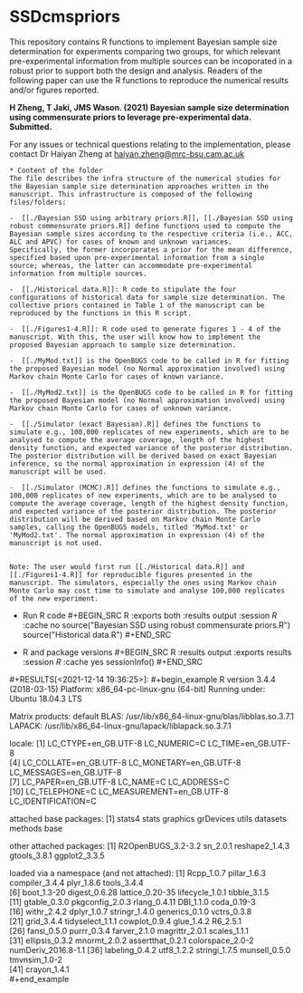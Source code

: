 # SSDcmspriors

This repository contains R functions to implement Bayesian sample size determination for experiments comparing two groups, for which relevant pre-experimental information from multiple sources can be incoporated in a robust prior to support both the design and analysis. Readers of the following paper can use the R functions to reproduce the numerical results and/or figures reported.

**H Zheng, T Jaki, JMS Wason. (2021) Bayesian sample size determination using commensurate priors to leverage pre-experimental data. Submitted.**


For any issues or technical questions relating to the implementation, please contact Dr Haiyan Zheng at haiyan.zheng@mrc-bsu.cam.ac.uk

~~~~~~~~~~~~~~~~~~~~~~~~~~~~~~~~~~~~~~~~~~~~~~~~~~~~~~~~~~~~~~~~~~~~~~~~~~~~~~~~~~~~~
* Content of the folder
The file describes the infra structure of the numerical studies for
the Bayesian sample size determination approaches written in the manuscript. This infrastructure is composed of the following files/folders:

-  [[./Bayesian SSD using arbitrary priors.R]], [[./Bayesian SSD using robust commensurate priors.R]] define functions used to compute the Bayesian sample sizes according to the respective criteria (i.e., ACC, ALC and APVC) for cases of known and unknown variances. 
Specifically, the former incorporates a prior for the mean difference, specified based upon pre-experimental information from a single source; whereas, the latter can accommodate pre-experimental information from multiple sources.

-  [[./Historical data.R]]: R code to stipulate the four configurations of historical data for sample size determination. The collective priors contained in Table 1 of the manuscript can be reproduced by the functions in this R script.

-  [[./Figures1-4.R]]: R code used to generate figures 1 - 4 of the manuscript. With this, the user will know how to implement the proposed Bayesian approach to sample size determination.

-  [[./MyMod.txt]] is the OpenBUGS code to be called in R for fitting the proposed Bayesian model (no Normal approximation involved) using Markov chain Monte Carlo for cases of known variance.  

-  [[./MyMod2.txt]] is the OpenBUGS code to be called in R for fitting the proposed Bayesian model (no Normal approximation involved) using Markov chain Monte Carlo for cases of unknown variance.  

-  [[./Simulator (exact Bayesian).R]] defines the functions to simulate e.g., 100,000 replicates of new experiments, which are to be analysed to compute the average coverage, length of the highest density function, and expected variance of the posterior distribution. The posterior distribution will be derived based on exact Bayesian inference, so the normal approximation in expression (4) of the manuscript will be used. 

-  [[./Simulator (MCMC).R]] defines the functions to simulate e.g., 100,000 replicates of new experiments, which are to be analysed to compute the average coverage, length of the highest density function, and expected variance of the posterior distribution. The posterior distribution will be derived based on Markov chain Monte Carlo samples, calling the OpenBUGS models, titled 'MyMod.txt' or 'MyMod2.txt'. The normal approximation in expression (4) of the manuscript is not used.


Note: The user would first run [[./Historical data.R]] and [[./Figures1-4.R]] for reproducible figures presented in the manuscript. The simulators, especially the ones using Markov chain Monte Carlo may cost time to simulate and analyse 100,000 replicates of the new experiment.
~~~~~~~~~~~~~~~~~~~~~~~~~~~~~~~~~~~~~~~~~~~~~~~~~~~~~~~~~~~~~~~~~~~~~~~~~~~~~~~~~~~~~~~~~~~~~~~~~~~~~~~

* Run R code
#+BEGIN_SRC R :exports both :results output :session *R* :cache no
source("Bayesian SSD using robust commensurate priors.R")
source("Historical data.R")
#+END_SRC

* R and package versions
#+BEGIN_SRC R  :results output   :exports results  :session *R* :cache yes 
sessionInfo()
#+END_SRC

#+RESULTS[<2021-12-14 19:36:25>]:
#+begin_example
R version 3.4.4 (2018-03-15)
Platform: x86_64-pc-linux-gnu (64-bit)
Running under: Ubuntu 18.04.3 LTS

Matrix products: default
BLAS: /usr/lib/x86_64-linux-gnu/blas/libblas.so.3.7.1
LAPACK: /usr/lib/x86_64-linux-gnu/lapack/liblapack.so.3.7.1

locale:
 [1] LC_CTYPE=en_GB.UTF-8       LC_NUMERIC=C               LC_TIME=en_GB.UTF-8       
 [4] LC_COLLATE=en_GB.UTF-8     LC_MONETARY=en_GB.UTF-8    LC_MESSAGES=en_GB.UTF-8   
 [7] LC_PAPER=en_GB.UTF-8       LC_NAME=C                  LC_ADDRESS=C              
[10] LC_TELEPHONE=C             LC_MEASUREMENT=en_GB.UTF-8 LC_IDENTIFICATION=C      

attached base packages:
[1] stats4    stats     graphics  grDevices utils     datasets  methods   base    

other attached packages:
[1] R2OpenBUGS_3.2-3.2 sn_2.0.1           reshape2_1.4.3     gtools_3.8.1       ggplot2_3.3.5 

loaded via a namespace (and not attached):
 [1] Rcpp_1.0.7          pillar_1.6.3        compiler_3.4.4      plyr_1.8.6          tools_3.4.4        
 [6] boot_1.3-20         digest_0.6.28       lattice_0.20-35     lifecycle_1.0.1     tibble_3.1.5       
[11] gtable_0.3.0        pkgconfig_2.0.3     rlang_0.4.11        DBI_1.1.0           coda_0.19-3        
[16] withr_2.4.2         dplyr_1.0.7         stringr_1.4.0       generics_0.1.0      vctrs_0.3.8        
[21] grid_3.4.4          tidyselect_1.1.1    cowplot_0.9.4       glue_1.4.2          R6_2.5.1           
[26] fansi_0.5.0         purrr_0.3.4         farver_2.1.0        magrittr_2.0.1      scales_1.1.1       
[31] ellipsis_0.3.2      mnormt_2.0.2        assertthat_0.2.1    colorspace_2.0-2    numDeriv_2016.8-1.1
[36] labeling_0.4.2      utf8_1.2.2          stringi_1.7.5       munsell_0.5.0       tmvnsim_1.0-2      
[41] crayon_1.4.1  
#+end_example

